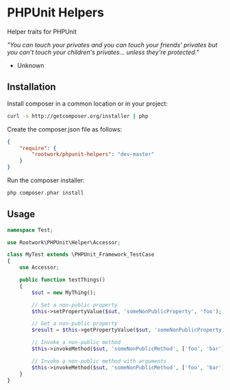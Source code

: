 # PHPUnit Helpers
Helper traits for PHPUnit

_"You can touch your privates and you can touch your friends' privates
but you can't touch your children's privates... unless they're protected."_
- Unknown

## Installation

Install composer in a common location or in your project:

```bash
curl -s http://getcomposer.org/installer | php
```

Create the composer.json file as follows:

```json
{
    "require": {
        "rootwork/phpunit-helpers": "dev-master"
    }
}
```

Run the composer installer:

```bash
php composer.phar install
```

## Usage

```php
namespace Test;

use Rootwork\PHPUnit\Helper\Accessor;

class MyTest extends \PHPUnit_Framework_TestCase
{
    use Accessor;

    public function testThings()
    {
        $sut = new MyThing();

        // Set a non-public property
        $this->setPropertyValue($sut, 'someNonPublicProperty', 'foo');

        // Get a non-public property
        $result = $this->getPropertyValue($sut, 'someNonPublicProperty'); // foo

        // Invoke a non-public method
        $this->invokeMethod($sut, 'someNonPublicMethod', ['foo', 'bar']);

        // Invoke a non-public method with arguments
        $this->invokeMethod($sut, 'someNonPublicMethod', ['foo', 'bar']);
    }
}
```
